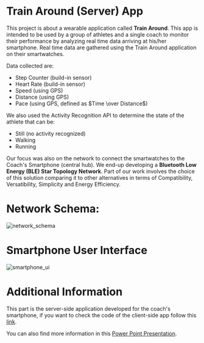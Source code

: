 # Train Around (Server) App

This project is about a wearable application called **Train Around**. This app is intended to be used by a group of athletes and a single coach to monitor their performance by analyzing real time data arriving at his/her smartphone. Real time data are gathered using the Train Around application on their smartwatches.  
  
  Data collected are:  
* Step Counter (build-in sensor)
* Heart Rate (build-in sensor)
* Speed (using GPS)
* Distance (using GPS)
* Pace (using GPS, defined as $Time \over Distance$)

We also used the Activity Recognition API to determine the state of the athlete that can be:
* Still (no activity recognized)
* Walking
* Running

Our focus was also on the network to connect the smartwatches to the Coach's Smartphone (central hub). We end-up developing a **Bluetooth Low Energy (BLE) Star Topology Network**. Part of our work involves the choice of this solution comparing it to other alternatives in terms of Compatibility, Versatibility, Simplicity and Energy Efficiency.   

# Network Schema:
![network_schema](https://github.com/Tomawk/TrainingApp_Project/blob/master/img/startopology_network.png)

# Smartphone User Interface

![smartphone_ui](https://github.com/Tomawk/TrainingApp_Project/blob/master/img/user_interface.png)

# Additional Information
This part is the server-side application developed for the coach's smartphone, if you want to check the code of the client-side app follow this [link](https://github.com/pieruccim/TrainAround-Client).    

You can also find more information in this [Power Point Presentation](https://github.com/Tomawk/TrainingApp_Project/blob/master/TrainAround.pptx).
